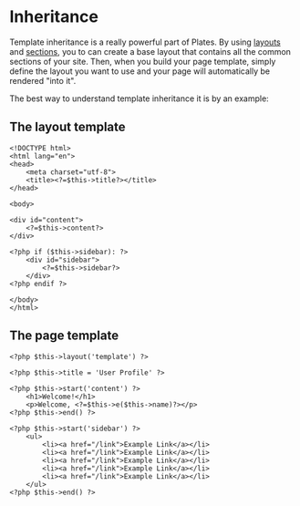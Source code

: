 Inheritance
===========

Template inheritance is a really powerful part of Plates. By using [layouts](/layouts) and [sections](/sections), you to can create a base layout that contains all the common sections of your site. Then, when you build your page template, simply define the layout you want to use and your page will automatically be rendered "into it".

The best way to understand template inheritance it is by an example:

## The layout template

~~~language-php
<!DOCTYPE html>
<html lang="en">
<head>
    <meta charset="utf-8">
    <title><?=$this->title?></title>
</head>

<body>

<div id="content">
    <?=$this->content?>
</div>

<?php if ($this->sidebar): ?>
    <div id="sidebar">
        <?=$this->sidebar?>
    </div>
<?php endif ?>

</body>
</html>
~~~

## The page template

~~~language-php
<?php $this->layout('template') ?>

<?php $this->title = 'User Profile' ?>

<?php $this->start('content') ?>
    <h1>Welcome!</h1>
    <p>Welcome, <?=$this->e($this->name)?></p>
<?php $this->end() ?>

<?php $this->start('sidebar') ?>
    <ul>
        <li><a href="/link">Example Link</a></li>
        <li><a href="/link">Example Link</a></li>
        <li><a href="/link">Example Link</a></li>
        <li><a href="/link">Example Link</a></li>
        <li><a href="/link">Example Link</a></li>
    </ul>
<?php $this->end() ?>
~~~